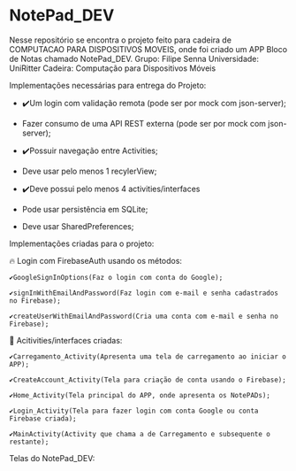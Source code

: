# NotePad_DEV
Nesse repositório se encontra o projeto feito para cadeira de COMPUTACAO PARA DISPOSITIVOS MOVEIS, onde foi criado um APP Bloco de Notas chamado NotePad_DEV.
Grupo: Filipe Senna
Universidade: UniRitter
Cadeira: Computação para Dispositivos Móveis

Implementações necessárias para entrega do Projeto:

- ✔️Um login com validação remota (pode ser por mock com json-server);

- Fazer consumo de uma API REST externa (pode ser por mock com json-server);

- ✔️Possuir navegação entre Activities;

- Deve usar pelo menos 1 recylerView;

- ✔️Deve possui pelo menos 4 activities/interfaces

- Pode usar persistência em SQLite;

- Deve usar SharedPreferences;

Implementações criadas para o projeto:


🔥 Login com FirebaseAuth usando os métodos:

    ✔️GoogleSignInOptions(Faz o login com conta do Google);
    
    ✔️signInWithEmailAndPassword(Faz login com e-mail e senha cadastrados no Firebase);
    
    ✔️createUserWithEmailAndPassword(Cria uma conta com e-mail e senha no Firebase);

📱 Acitivities/interfaces criadas:

    ✔️Carregamento_Activity(Apresenta uma tela de carregamento ao iniciar o APP);
    
    ✔️CreateAccount_Activity(Tela para criação de conta usando o Firebase);
    
    ✔️Home_Activity(Tela principal do APP, onde apresenta os NotePADs);
    
    ✔️Login_Activity(Tela para fazer login com conta Google ou conta Firebase criada);
    
    ✔️MainActivity(Activity que chama a de Carregamento e subsequente o restante);


Telas do NotePad_DEV: 



